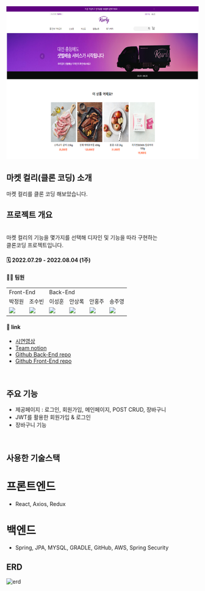 <div align = center>
<img src="src/main/resources/image/kurly.png" width="700" height="400" />
</div>

## 마켓 컬리(클론 코딩) 소개
마켓 컬리를 클론 코딩 해보았습니다.
## 프로젝트 개요
<br>
마켓 컬리의 기능을 몇가지를 선택해 디자인 및 기능을 따라 구현하는 
<br>
클론코딩 프로젝트입니다. 

#### 🗓 2022.07.29 - 2022.08.04 (1주)
#### 🙋‍♂️ 팀원

<table>
  <tr>
    <td colspan="2">Front-End</td>
    <td colspan="4">Back-End</td>
  </tr>
  <tr>
    <td>박정원</td>
    <td>조수빈</td>
    <td>이성훈</td>
    <td>안상록</td>
    <td>안홍주</td>
    <td>송주영</td>
  </tr>
  <tr>
    <td><img src="https://img.shields.io/badge/React-61DAFB?style=flat-square&logo=React&logoColor=white"/></td>
    <td><img src="https://img.shields.io/badge/React-61DAFB?style=flat-square&logo=React&logoColor=white"/></td>
    <td><img src="https://img.shields.io/badge/Springboot-6DB33F?style=flat-square&logo=Springboot&logoColor=white"/></td>
    <td><img src="https://img.shields.io/badge/Springboot-6DB33F?style=flat-square&logo=Springboot&logoColor=white"/></td>
    <td><img src="https://img.shields.io/badge/Springboot-6DB33F?style=flat-square&logo=Springboot&logoColor=white"/></td>
    <td><img src="https://img.shields.io/badge/Springboot-6DB33F?style=flat-square&logo=Springboot&logoColor=white"/></td>
  </tr>
</table>


#### 🔗 link

- [시연영상]()
- [Team notion](https://invincible-flag-377.notion.site/SA-3-395d4213d8b340c0a095245fdcd6aa8d)
- [Github Back-End repo](https://github.com/AhnSangRok/Kurly_clone)
- [Github Front-End repo](https://github.com/whtnqls124578/CloneCodding)

<br>

## 주요 기능
- 제공페이지 : 로그인, 회원가입, 메인페이지, POST CRUD, 장바구니
- JWT를 활용한 회원가입 & 로그인
- 장바구니 기능

<br>

## 사용한 기술스택
# 프론트엔드
- React, Axios, Redux
# 백엔드
- Spring, JPA, MYSQL, GRADLE, GitHub, AWS, Spring Security

## ERD
![erd](https://user-images.githubusercontent.com/56526225/182810532-a39bd897-14aa-4cab-a5f2-01e4a6872e6d.png)


